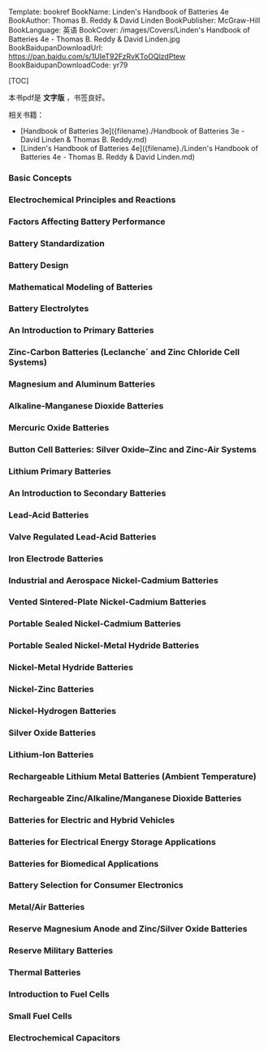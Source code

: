 Template: bookref
BookName: Linden's Handbook of Batteries 4e
BookAuthor: Thomas B. Reddy & David Linden
BookPublisher: McGraw-Hill
BookLanguage: 英语
BookCover: /images/Covers/Linden's Handbook of Batteries 4e - Thomas B. Reddy & David Linden.jpg
BookBaidupanDownloadUrl: https://pan.baidu.com/s/1UIeT92FzRvKToOQlzdPtew 
BookBaidupanDownloadCode: yr79

[TOC]

本书pdf是 **文字版** ，书签良好。

相关书籍：

- [Handbook of Batteries 3e]({filename}./Handbook of Batteries 3e - David Linden & Thomas B. Reddy.md)
- [Linden's Handbook of Batteries 4e]({filename}./Linden's Handbook of Batteries 4e - Thomas B. Reddy & David Linden.md)


### Basic Concepts

### Electrochemical Principles and Reactions

### Factors Affecting Battery Performance

### Battery Standardization

### Battery Design

### Mathematical Modeling of Batteries

### Battery Electrolytes

### An Introduction to Primary Batteries

### Zinc-Carbon Batteries (Leclanche´ and Zinc Chloride Cell Systems)

### Magnesium and Aluminum Batteries

### Alkaline-Manganese Dioxide Batteries

### Mercuric Oxide Batteries

### Button Cell Batteries: Silver Oxide–Zinc and Zinc-Air Systems

### Lithium Primary Batteries

### An Introduction to Secondary Batteries

### Lead-Acid Batteries

### Valve Regulated Lead-Acid Batteries

### Iron Electrode Batteries

### Industrial and Aerospace Nickel-Cadmium Batteries

### Vented Sintered-Plate Nickel-Cadmium Batteries

### Portable Sealed Nickel-Cadmium Batteries

### Portable Sealed Nickel-Metal Hydride Batteries

### Nickel-Metal Hydride Batteries

### Nickel-Zinc Batteries

### Nickel-Hydrogen Batteries

### Silver Oxide Batteries

### Lithium-Ion Batteries

### Rechargeable Lithium Metal Batteries (Ambient Temperature)

### Rechargeable Zinc/Alkaline/Manganese Dioxide Batteries

### Batteries for Electric and Hybrid Vehicles

### Batteries for Electrical Energy Storage Applications

### Batteries for Biomedical Applications

### Battery Selection for Consumer Electronics

### Metal/Air Batteries

### Reserve Magnesium Anode and Zinc/Silver Oxide Batteries

### Reserve Military Batteries

### Thermal Batteries

### Introduction to Fuel Cells

### Small Fuel Cells

### Electrochemical Capacitors



